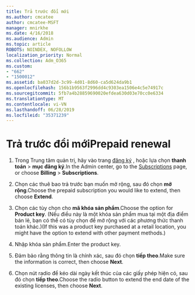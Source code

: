 ```yaml
---
title: Trả trước đổi mới
ms.author: cmcatee
author: cmcatee-MSFT
manager: mnirkhe
ms.date: 4/16/2018
ms.audience: Admin
ms.topic: article
ROBOTS: NOINDEX, NOFOLLOW
localization_priority: Normal
ms.collection: Adm_O365
ms.custom:
- "662"
- "1500012"
ms.assetid: ba037d2d-3c99-4d01-8d60-ca5d624da9b1
ms.openlocfilehash: 156b1b9563f2996dd4c9303ea1506e4c5e74917c
ms.sourcegitcommit: 5fb7a4b28859690020efdea630d03e70cc0e6334
ms.translationtype: MT
ms.contentlocale: vi-VN
ms.lasthandoff: 06/28/2019
ms.locfileid: "35371239"
---
```

# <a name="prepaid-renewal"></a><span data-ttu-id="69efb-102">Trả trước đổi mới</span><span class="sxs-lookup"><span data-stu-id="69efb-102">Prepaid renewal</span></span>

1. <span data-ttu-id="69efb-103">Trong Trung tâm quản trị, hãy vào trang [đăng ký](https://go.microsoft.com/fwlink/p/?linkid=842054) , hoặc lựa chọn **thanh toán** \> **mục đăng ký**.</span><span class="sxs-lookup"><span data-stu-id="69efb-103">In the Admin center, go to the [Subscriptions](https://go.microsoft.com/fwlink/p/?linkid=842054) page, or choose **Billing** \> **Subscriptions**.</span></span>

2. <span data-ttu-id="69efb-104">Chọn các thuê bao trả trước bạn muốn mở rộng, sau đó chọn **mở rộng**.</span><span class="sxs-lookup"><span data-stu-id="69efb-104">Choose the prepaid subscription you would like to extend, then choose **Extend**.</span></span>

3. <span data-ttu-id="69efb-105">Chọn các tùy chọn cho **mã khóa sản phẩm**.</span><span class="sxs-lookup"><span data-stu-id="69efb-105">Choose the option for **Product key**.</span></span> <span data-ttu-id="69efb-106">(Nếu điều này là một khóa sản phẩm mua tại một địa điểm bán lẻ, bạn có thể có tùy chọn để mở rộng với các phương thức thanh toán khác.)</span><span class="sxs-lookup"><span data-stu-id="69efb-106">(If this was a product key purchased at a retail location, you might have the option to extend with other payment methods.)</span></span>

4. <span data-ttu-id="69efb-107">Nhập khóa sản phẩm.</span><span class="sxs-lookup"><span data-stu-id="69efb-107">Enter the product key.</span></span>

5. <span data-ttu-id="69efb-108">Đảm bảo rằng thông tin là chính xác, sau đó chọn **tiếp theo**.</span><span class="sxs-lookup"><span data-stu-id="69efb-108">Make sure the information is correct, then choose **Next**.</span></span>

6. <span data-ttu-id="69efb-109">Chọn nút radio để kéo dài ngày kết thúc của các giấy phép hiện có, sau đó chọn **tiếp theo**.</span><span class="sxs-lookup"><span data-stu-id="69efb-109">Choose the radio button to extend the end date of the existing licenses, then choose **Next**.</span></span>
